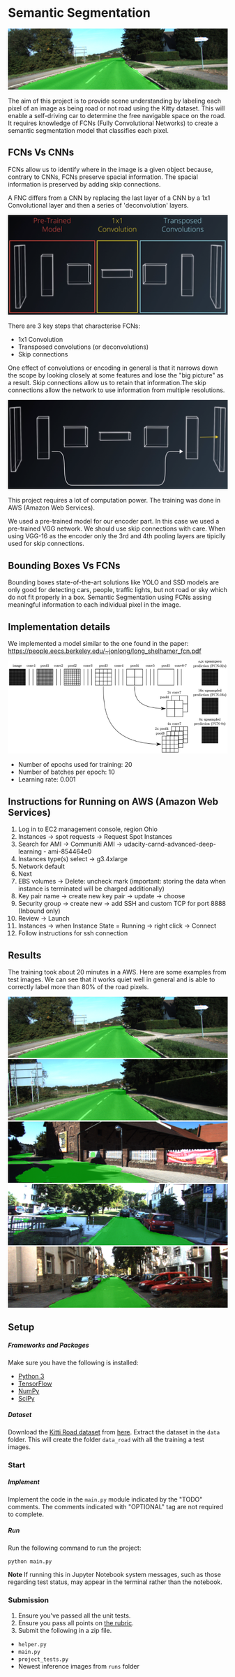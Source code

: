 # Semantic Segmentation

![](sample.png)

The aim of this project is to provide scene understanding by labeling each pixel of an image as being road or not road using the Kitty dataset.
This will enable a self-driving car to determine the free navigable space on the road.
It requires knowledge of FCNs (Fully Convolutional Networks) to create a semantic segmentation model that classifies each pixel.

## FCNs Vs CNNs
FCNs allow us to identify where in the image is a given object because, contrary to CNNs, FCNs preserve spacial information.
The spacial information is preserved by adding skip connections.

A FNC differs from a CNN by replacing the last layer of a CNN by a 1x1 Convolutional layer and then a series of 'deconvolution' layers.

![](FCNs.png)

There are 3 key steps that characterise FCNs:
- 1x1 Convolution
- Transposed convolutions (or deconvolutions)
- Skip connections

One effect of convolutions or encoding in general is that it narrows down the scope by looking closely at some features and lose the "big picture" as a result.
Skip connections allow us to retain that information.The skip connections allow the network to use information from multiple resolutions.

![](Skip_Connections.png)

This project requires a lot of computation power. The training was done in AWS (Amazon Web Services).

We used a pre-trained model for our encoder part.
In this case we used a pre-trained VGG network.
We should use skip connections with care. When using VGG-16 as the encoder only the 3rd and 4th pooling layers are tipiclly used for skip connections.

## Bounding Boxes Vs FCNs

Bounding boxes state-of-the-art solutions like YOLO and SSD models are only good for detecting cars, people, traffic lights, but not road or sky which do not fit properly in a box.
Semantic Segmentation using FCNs assing meaningful information to each individual pixel in the image.

## Implementation details

We implemented a model similar to the one found in the paper:
https://people.eecs.berkeley.edu/~jonlong/long_shelhamer_fcn.pdf

![](paper.png)

* Number of epochs used for training: 20
* Number of batches per epoch: 10
* Learning rate: 0.001


## Instructions for Running on AWS (Amazon Web Services)

1) Log in to EC2 management console, region Ohio
2) Instances -> spot requests -> Request Spot Instances
3) Search for AMI -> Communiti AMI -> udacity-carnd-advanced-deep-learning - ami-854464e0
4) Instances type(s) select -> g3.4xlarge
5) Network default
6) Next
7) EBS volumes -> Delete: uncheck mark (important: storing the data when instance is terminated will be charged additionally)
8) Key pair name -> create new key pair -> update -> choose
9) Security group -> create new -> add SSH and custom TCP for port 8888  (Inbound only)
10) Review -> Launch
11) Instances -> when Instance State = Running -> right click -> Connect
12) Follow instructions for ssh connection

## Results

The training took about 20 minutes in a AWS.
Here are some examples from test images.
We can see that it works quiet well in general and is able to correctly label more than 80% of the road pixels.

![](sample.png)
![](sample1.png)
![](sample2.png)
![](sample3.png)
![](sample4.png)



## Setup

##### Frameworks and Packages
Make sure you have the following is installed:
 - [Python 3](https://www.python.org/)
 - [TensorFlow](https://www.tensorflow.org/)
 - [NumPy](http://www.numpy.org/)
 - [SciPy](https://www.scipy.org/)

##### Dataset

Download the [Kitti Road dataset](http://www.cvlibs.net/datasets/kitti/eval_road.php) from [here](http://www.cvlibs.net/download.php?file=data_road.zip).  Extract the dataset in the `data` folder.  This will create the folder `data_road` with all the training a test images.

### Start

##### Implement

Implement the code in the `main.py` module indicated by the "TODO" comments.
The comments indicated with "OPTIONAL" tag are not required to complete.

##### Run

Run the following command to run the project:
```
python main.py
```
**Note** If running this in Jupyter Notebook system messages, such as those regarding test status, may appear in the terminal rather than the notebook.

### Submission

1. Ensure you've passed all the unit tests.
2. Ensure you pass all points on [the rubric](https://review.udacity.com/#!/rubrics/989/view).
3. Submit the following in a zip file.
 - `helper.py`
 - `main.py`
 - `project_tests.py`
 - Newest inference images from `runs` folder
